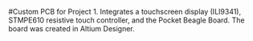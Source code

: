 #Custom PCB for Project 1. 
Integrates a touchscreen display (ILI9341), STMPE610 resistive touch controller, and the Pocket Beagle Board.
The board was created in Altium Designer.

